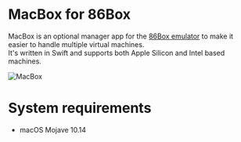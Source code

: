 # MacBox for 86Box

MacBox is an optional manager app for the [86Box emulator](https://github.com/86Box/86Box) to make it easier to handle multiple virtual machines.
<br/>It's written in Swift and supports both Apple Silicon and Intel based machines.

![MacBox](https://github.com/Moonif/MacBox/raw/main/Screenshots/MacBox.png)

# System requirements
* macOS Mojave 10.14
